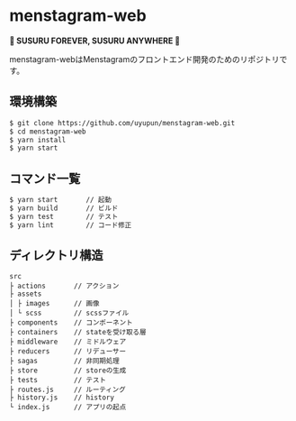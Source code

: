 # menstagram-web

**🍜 SUSURU FOREVER, SUSURU ANYWHERE 🍜**

menstagram-webはMenstagramのフロントエンド開発のためのリポジトリです。

## 環境構築

```bash
$ git clone https://github.com/uyupun/menstagram-web.git
$ cd menstagram-web
$ yarn install
$ yarn start
```

## コマンド一覧

```bash
$ yarn start       // 起動
$ yarn build       // ビルド
$ yarn test        // テスト
$ yarn lint        // コード修正
```


## ディレクトリ構造

```text
src
├ actions       // アクション
├ assets
│ ├ images      // 画像
│ └ scss        // scssファイル
├ components    // コンポーネント
├ containers    // stateを受け取る層
├ middleware    // ミドルウェア
├ reducers      // リデューサー
├ sagas         // 非同期処理
├ store         // storeの生成
├ tests         // テスト
├ routes.js     // ルーティング
├ history.js    // history
└ index.js      // アプリの起点
```
